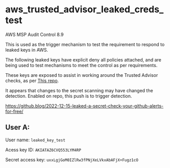 # aws_trusted_advisor_leaked_creds_test

AWS MSP Audit Control 8.9

This is used as the trigger mechanism to test the requirement to respond to leaked keys in AWS.

The following leaked keys have explicit deny all policies attached, and are being used to test 
mechanisms to meet the control as per requirements.

These keys are exposed to assist in working around the Trusted Advisor checks, as per 
[This repo](https://github.com/aws/Trusted-Advisor-Tools/blob/master/ExposedAccessKeys/README.md).

It appears that changes to the secret scanning may have changed the detection. Enabled on repo, this push is to trigger detection.

https://github.blog/2022-12-15-leaked-a-secret-check-your-github-alerts-for-free/

## User A:

User name: `leaked_key_test`

Acess key ID: `AKIATAZ6CVQ553LYM4RP`

Secret access key: `uxxLgjGoM0IZlRw3fPNjXeLVkxAbAFjX+Fugz1cO`

